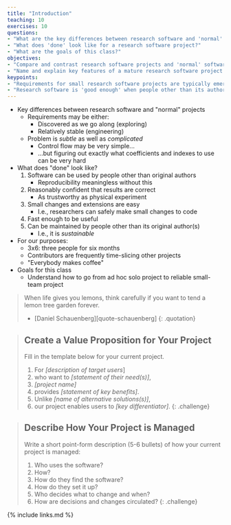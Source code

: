 ```yaml
---
title: "Introduction"
teaching: 10
exercises: 10
questions:
- "What are the key differences between research software and 'normal' projects?"
- "What does 'done' look like for a research software project?"
- "What are the goals of this class?"
objectives:
- "Compare and contrast research software projects and 'normal' software projects."
- "Name and explain key features of a mature research software project."
keypoints:
- "Requirements for small research software projects are typically emergent."
- "Research software is 'good enough' when people other than its authors can use it with confidence and extend it with reasonable effort."
---
```


*   Key differences between research software and "normal" projects
    *   Requirements may be either:
        *   Discovered as we go along (exploring)
        *   Relatively stable (engineering)
    *   Problem is *subtle* as well as *complicated*
        *   Control flow may be very simple...
        *   ...but figuring out exactly what coefficients and indexes to use can be very hard
*   What does "done" look like?
    1.  Software can be used by people other than original authors
        *   Reproducibility meaningless without this
    2.  Reasonably confident that results are correct
        *   As trustworthy as physical experiment
    3.  Small changes and extensions are easy
        *   I.e., researchers can safely make small changes to code
    4.  Fast enough to be useful
    5.  Can be maintained by people other than its original author(s)
        *   I.e., it is *sustainable*
*   For our purposes:
    *   3x6: three people for six months
    *   Contributors are frequently time-slicing other projects
    *   "Everybody makes coffee"
*   Goals for this class
    *   Understand how to go from ad hoc solo project to reliable small-team project

> When life gives you lemons, think carefully if you want to tend a lemon tree garden forever.
>
> - [Daniel Schauenberg][quote-schauenberg]
{: .quotation}

> ## Create a Value Proposition for Your Project
>
> Fill in the template below for your current project.
>
> 1.  For *[description of target users*]
> 2.  who want to *[statement of their need(s)]*,
> 3.  *[project name]*
> 4.  provides *[statement of key benefits]*.
> 5.  Unlike *[name of alternative solutions(s)]*,
> 6.  our project enables users to *[key differentiator]*.
{: .challenge}

> ## Describe How Your Project is Managed
>
> Write a short point-form description (5-6 bullets) of how your current project is managed:
>
> 1.  Who uses the software?
> 2.  How?
> 3.  How do they find the software?
> 4.  How do they set it up?
> 5.  Who decides what to change and when?
> 6.  How are decisions and changes circulated?
{: .challenge}

{% include links.md %}
